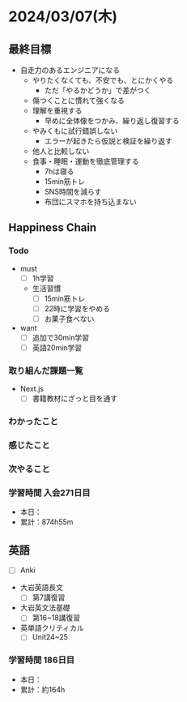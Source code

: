 # 2024/03/07(木)

## 最終目標

- 自走力のあるエンジニアになる
  - やりたくなくても、不安でも、とにかくやる
    - ただ「やるかどうか」で差がつく
  - 傷つくことに慣れて強くなる
  - 理解を重視する
    - 早めに全体像をつかみ、繰り返し復習する
  - やみくもに試行錯誤しない
    - エラーが起きたら仮説と検証を繰り返す
  - 他人と比較しない
  - 食事・睡眠・運動を徹底管理する
    - 7hは寝る
    - 15min筋トレ
    - SNS時間を減らす
    - 布団にスマホを持ち込まない

## Happiness Chain

### Todo

- must
  - [ ] 1h学習
  - 生活習慣
    - [ ] 15min筋トレ
    - [ ] 22時に学習をやめる
    - [ ] お菓子食べない
- want
  - [ ] 追加で30min学習
  - [ ] 英語20min学習

### 取り組んだ課題一覧

- Next.js
  - [ ] 書籍教材にざっと目を通す

### わかったこと

### 感じたこと

### 次やること

### 学習時間 入会271日目

- 本日：
- 累計：874h55m

## 英語

- [ ] Anki
- 大岩英語長文
  - [ ] 第7講復習
- 大岩英文法基礎
  - [ ] 第16~18講復習
- 英単語クリティカル
  - [ ] Unit24~25

### 学習時間 186日目

- 本日：
- 累計：約164h
